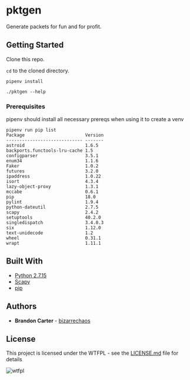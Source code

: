 # pktgen

Generate packets for fun and for profit.

## Getting Started

Clone this repo.

```cd``` to the cloned directory.

```pipenv install```

```./pktgen --help```

### Prerequisites

pipenv should install all necessary prereqs when using it to create a venv

```
pipenv run pip list
Package                       Version
----------------------------- -------
astroid                       1.6.5
backports.functools-lru-cache 1.5
configparser                  3.5.1
enum34                        1.1.6
Faker                         1.0.2
futures                       3.2.0
ipaddress                     1.0.22
isort                         4.3.4
lazy-object-proxy             1.3.1
mccabe                        0.6.1
pip                           18.0
pylint                        1.9.4
python-dateutil               2.7.5
scapy                         2.4.2
setuptools                    40.2.0
singledispatch                3.4.0.3
six                           1.12.0
text-unidecode                1.2
wheel                         0.31.1
wrapt                         1.11.1
```

## Built With

* [Python 2.7.15](https://www.python.org/)
* [Scapy](https://scapy.net/)
* [pip](https://pypi.org/project/pip/)

## Authors

* **Brandon Carter** - [bizarrechaos](https://github.com/bizarrechaos)

## License

This project is licensed under the WTFPL - see the [LICENSE.md](LICENSE.md) file for details

![wtfpl](http://www.wtfpl.net/wp-content/uploads/2012/12/wtfpl-badge-4.png)